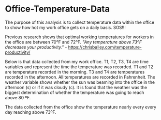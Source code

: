# Office-Temperature-Data
The purpose of this analysis is to collect temperature data within the office to show how hot my work office gets on a daily basis. SOS!!!

Previous research shows that optimal working temperatures for workers in the office are between 70ºF and 72ºF. *"Any temperature above 73ºF decreases your productivity."* - https://chrisbailey.com/temperature-productivity/

Below is that data collected from my work office. T1, T2, T3, T4 are time variables and represent the time the temperature was recorded. T1 and T2 are temperature recorded in the morning. T3 and T4 are temperatures recorded in the afternoon. All temperatures are recorded in Fahrenheit. The weather variable shows whether the sun was beaming into the office in the afternoon (s) or if it was cloudy (c). It is found that the weather was the biggest determination of whether the temperature was going to reach above 80 ºF.

The data collected from the office show the temperature nearly every every day reaching above 73ºF.
